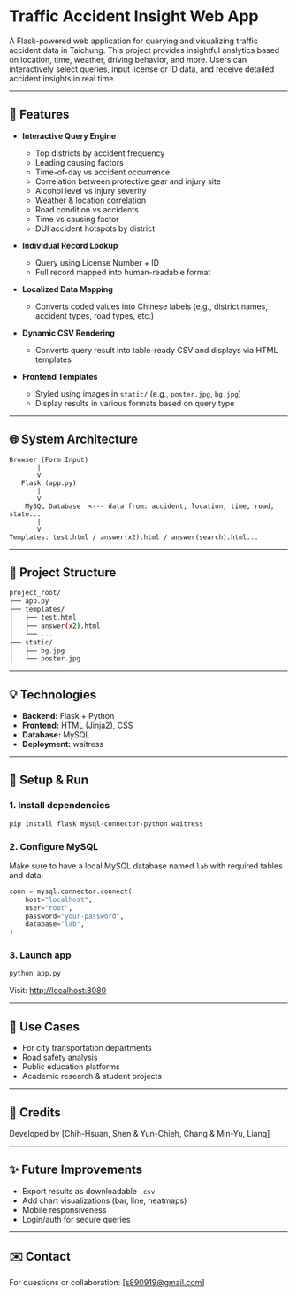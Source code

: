 # Traffic Accident Insight Web App

A Flask-powered web application for querying and visualizing traffic accident data in Taichung. This project provides insightful analytics based on location, time, weather, driving behavior, and more. Users can interactively select queries, input license or ID data, and receive detailed accident insights in real time.

---

## 🚀 Features

-   **Interactive Query Engine**
    -   Top districts by accident frequency
    -   Leading causing factors
    -   Time-of-day vs accident occurrence
    -   Correlation between protective gear and injury site
    -   Alcohol level vs injury severity
    -   Weather & location correlation
    -   Road condition vs accidents
    -   Time vs causing factor
    -   DUI accident hotspots by district
-   **Individual Record Lookup**

    -   Query using License Number + ID
    -   Full record mapped into human-readable format

-   **Localized Data Mapping**

    -   Converts coded values into Chinese labels (e.g., district names, accident types, road types, etc.)

-   **Dynamic CSV Rendering**

    -   Converts query result into table-ready CSV and displays via HTML templates

-   **Frontend Templates**
    -   Styled using images in `static/` (e.g., `poster.jpg`, `bg.jpg`)
    -   Display results in various formats based on query type

---

## 🌐 System Architecture

```plaintext
Browser (Form Input)
       |
       V
   Flask (app.py)
       |
       V
    MySQL Database  <--- data from: accident, location, time, road, state...
       |
       V
Templates: test.html / answer(x2).html / answer(search).html...
```

---

## 📁 Project Structure

```bash
project_root/
├── app.py
├── templates/
│   ├── test.html
│   ├── answer(x2).html
│   └── ...
├── static/
│   ├── bg.jpg
│   └── poster.jpg
```

---

## 💡 Technologies

-   **Backend:** Flask + Python
-   **Frontend:** HTML (Jinja2), CSS
-   **Database:** MySQL
-   **Deployment:** waitress

---

## 📖 Setup & Run

### 1. Install dependencies

```bash
pip install flask mysql-connector-python waitress
```

### 2. Configure MySQL

Make sure to have a local MySQL database named `lab` with required tables and data:

```python
conn = mysql.connector.connect(
    host="localhost",
    user="root",
    password="your-password",
    database="lab",
)
```

### 3. Launch app

```bash
python app.py
```

Visit: [http://localhost:8080](http://localhost:8080)

---

## 📅 Use Cases

-   For city transportation departments
-   Road safety analysis
-   Public education platforms
-   Academic research & student projects

---

## 🙏 Credits

Developed by [Chih-Hsuan, Shen & Yun-Chieh, Chang & Min-Yu, Liang]

---

## ✨ Future Improvements

-   Export results as downloadable `.csv`
-   Add chart visualizations (bar, line, heatmaps)
-   Mobile responsiveness
-   Login/auth for secure queries

---

## ✉️ Contact

For questions or collaboration: [s890919@gmail.com]
